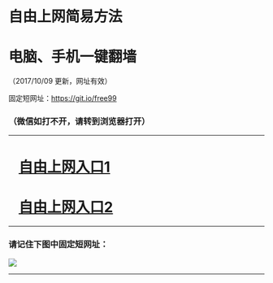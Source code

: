 ﻿# 自由上网简易方法

# 电脑、手机一键翻墙

（2017/10/09 更新，网址有效）

固定短网址：https://git.io/free99

### （微信如打不开，请转到浏览器打开）


***





# &nbsp;&nbsp; <a href="http://ft3227627601.fwq-tz-1001.info/fwqtz01.html?t=100900127700 " target="_blank">自由上网入口1</a>
# &nbsp;&nbsp; <a href="http://ft2302526891.fwq-tz-1002.info/fwqtz02.html?t=100900127412 " target="_blank">自由上网入口2</a>
***

### 请记住下图中固定短网址：

<img src="https://s3-us-west-2.amazonaws.com/fwq-1001/yjfq-20170905okok.png" /> 


***


